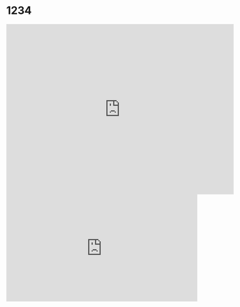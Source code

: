 # 1234
<!doctype html>
<html>
<head>
<meta charset="utf-8">
<title>继续加油</title>
</head>

<body>
<div id="head">
<iframe src="https://www.google.com/maps/embed?pb=!1m26!1m12!1m3!1d537.3614993011529!2d121.43341355826094!3d25.036691545184233!2m3!1f0!2f0!3f0!3m2!1i1024!2i768!4f13.1!4m11!3e6!4m3!3m2!1d25.036977699999998!2d121.4329447!4m5!1s0x3442a7c29f60230d%3A0x9cb1bcc0d1fcc03d!2zMjQy5paw5YyX5biC5paw6I6K5Y2A5Lit5q2j6LevNTEw6Jmf6LyU5LuB5aSn5a24!3m2!1d25.035430299999998!2d121.43246409999999!5e0!3m2!1szh-TW!2stw!4v1515043271960" width="600" height="450" frameborder="0" style="border:0" allowfullscreen></iframe>
</div><!--headdiv结束-->
<div id="content">
	<div style="position:relative;height:0;padding-bottom:56.21%"><iframe src="https://www.youtube.com/embed/1dCnGh603hc?ecver=2" style="position:absolute;width:100%;height:100%;left:0" width="641" height="360" frameborder="0" gesture="media" allow="encrypted-media" allowfullscreen></iframe></div>
</div><!--content结束-->
<div id="footer">
	<div id="fb-root"></div>
<script>(function(d, s, id) {
  var js, fjs = d.getElementsByTagName(s)[0];
  if (d.getElementById(id)) return;
  js = d.createElement(s); js.id = id;
  js.src = 'https://connect.facebook.net/zh_CN/sdk.js#xfbml=1&version=v2.11';
  fjs.parentNode.insertBefore(js, fjs);
}(document, 'script', 'facebook-jssdk'));</script>
</div><!--footer结束-->
</body>
</html>
